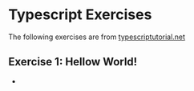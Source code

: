 # Typescript Exercises

The following exercises are from [typescriptutorial.net](https://www.typescripttutorial.net/)

## Exercise 1: Hellow World!
- 